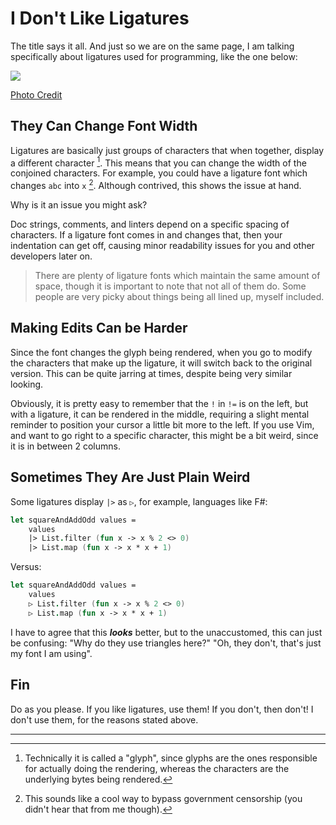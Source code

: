 # I Don't Like Ligatures

The title says it all. And just so we are on the same page, I am talking specifically
about ligatures used for programming, like the one below:

<img src="https://cdn-images-1.medium.com/max/1200/1*wP6e1QtYkm5ezm8QLA8wkA.gif" />

[Photo Credit](https://medium.com/larsenwork-andreas-larsen/ligatures-coding-fonts-5375ab47ef8e)

## They Can Change Font Width

Ligatures are basically just groups of characters that when together, display a
different character [^1]. This means that you can change the width of the
conjoined characters. For example, you could have a ligature font which changes `abc`
into `x` [^2]. Although contrived, this shows the issue at hand.

Why is it an issue you might ask?

Doc strings, comments, and linters depend on a specific spacing of characters. If a
ligature font comes in and changes that, then your indentation can get off, causing
minor readability issues for you and other developers later on.

> There are plenty of ligature fonts which maintain the same amount of space, though
> it is important to note that not all of them do. Some people are very picky about
> things being all lined up, myself included.

## Making Edits Can be Harder

Since the font changes the glyph being rendered, when you go to modify the characters
that make up the ligature, it will switch back to the original version. This can be
quite jarring at times, despite being very similar looking.

Obviously, it is pretty easy to remember that the `!` in `!=` is on the left, but with
a ligature, it can be rendered in the middle, requiring a slight mental reminder to
position your cursor a little bit more to the left. If you use Vim, and want to go right
to a specific character, this might be a bit weird, since it is in between 2 columns.

## Sometimes They Are Just Plain Weird

Some ligatures display `|>` as `▷`, for example, languages like F#:

```fsharp
let squareAndAddOdd values =
    values
    |> List.filter (fun x -> x % 2 <> 0)
    |> List.map (fun x -> x * x + 1)
```

Versus:

```fsharp
let squareAndAddOdd values =
    values
    ▷ List.filter (fun x -> x % 2 <> 0)
    ▷ List.map (fun x -> x * x + 1)
```

I have to agree that this ***looks*** better, but to the unaccustomed, this can just be
confusing: "Why do they use triangles here?" "Oh, they don't, that's just my font I am
using".

## Fin

Do as you please. If you like ligatures, use them! If you don't, then don't! I don't use
them, for the reasons stated above.

---

[^1]: Technically it is called a "glyph", since glyphs are the ones responsible for
actually doing the rendering, whereas the characters are the underlying
bytes being rendered.

[^2]: This sounds like a cool way to bypass government censorship (you didn't hear
that from me though).
